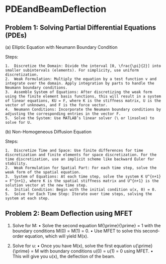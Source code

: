 # PDEandBeamDeflection

## Problem 1: Solving Partial Differential Equations (PDEs)
(a) Elliptic Equation with Neumann Boundary Condition

Steps:

	1.	Discretize the Domain: Divide the interval [0, \frac{\pi}{2}] into smaller subintervals (elements). For simplicity, use uniform discretization.
	2.	Weak Formulation: Multiply the equation by a test function v and integrate over the domain. Apply integration by parts to handle the Neumann boundary conditions.
	3.	Assemble System of Equations: After discretizing the weak form using the finite element basis functions, this will result in a system of linear equations, KU = F, where K is the stiffness matrix, U is the vector of unknowns, and F is the force vector.
	4.	Neumann Conditions: Incorporate the Neumann boundary conditions by adjusting the corresponding entries in the vector F.
	5.	Solve the System: Use MATLAB’s linear solver (\ or linsolve) to solve for U.

 (b) Non-Homogeneous Diffusion Equation

Steps:

 	1.	Discretize Time and Space: Use finite differences for time discretization and finite elements for space discretization. For the time discretization, use an implicit scheme like backward Euler for stability.
	2.	Weak Formulation for Spatial Part: For each time step, solve the weak form of the spatial equation.
	3.	System of Equations: At each time step, solve the system K U^{n+1} = F^{n+1}, where K is the spatial stiffness matrix and U^{n+1} is the solution vector at the new time step.
	4.	Initial Condition: Begin with the initial condition u(x, 0) = 0.
	5.	Solve for Each Time Step: Iterate over time steps, solving the system at each step.

 ## Problem 2: Beam Deflection using MFET

 1.	Solve for M:
	•	Solve the second equation M{\prime}{\prime} = 1 with the boundary conditions M(0) = M(1) = 0.
	•	Use MFET to solve this second-order equation, which will yield M(x).

2.	Solve for u:
	•	Once you have M(x), solve the first equation u{\prime}{\prime} = M with boundary conditions u(0) = u(1) = 0 using MFET.
	•	This will give you u(x), the deflection of the beam.
